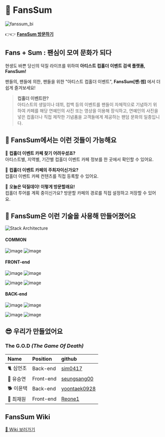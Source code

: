 # 💞 FansSum
![fanssum_bi](https://images.velog.io/images/seungsang00/post/e6668950-f751-46e9-b76f-9893a955f12b/fanssum_bi-02.png)

👉👉 [**FansSum 방문하기**](https://fanssum.com/)


## Fans + Sum : 팬심이 모여 문화가 되다


현생도 바쁜 당신의 덕질 라이프를 위하여 
**아티스트 컵홀더 이벤트 검색 플랫폼, FansSum!**  

팬들의, 팬들에 의한, 팬들을 위한 "아티스트 컵홀더 이벤트", **FansSum[팬:썸]** 에서 더 쉽게 즐겨보세요!

> **컵홀더 이벤트란?**  
아티스트의 생일이나 데뷔, 컴백 등의 이벤트를 팬들이 자체적으로 기념하기 위하여 카페를 해당 연예인의 사진 또는 영상을 이용해 장식하고, 연예인의 사진을 넣은 컵홀더나 직접 제작한 기념품을 고객들에게 제공하는 팬덤 문화의 일종입니다.

## 📍 FansSum에서는 이런 것들이 가능해요  
📍 **컵홀더 이벤트 카페 찾기 어려우셨죠?**  
아티스트별, 지역별, 기간별 컵홀더 이벤트 카페 정보를 한 곳에서 확인할 수 있어요.  

📍 **컵홀더 이벤트 카페의 주최자이신가요?**  
컵홀더 이벤트 카페 컨텐츠를 직접 등록할 수 있어요.  

📍 **오늘은 덕질데이! 이렇게 방문할래요!**  
컵홀더 투어를 계획 중이신가요? 방문할 카페의 경로를 직접 설정하고 저장할 수 있어요.  
  
  
## 🔧 FansSum은 이런 기술을 사용해 만들어졌어요
![Stack Architecture](https://images.velog.io/images/seungsang00/post/1bc74951-fbce-43f7-b6d3-a40ed4bb4dbf/undefined%20(1).png)

#### COMMON
![image](https://img.shields.io/badge/COMMON-TYPESCRIPT-blue?style=for-the-badge&logo=typescript)
![image](https://img.shields.io/badge/COMMON-PRETTIER-F7B93E?style=for-the-badge&logo=prettier)

#### FRONT-end
![image](https://img.shields.io/badge/FRONT-REACT-skyblue?style=for-the-badge&logo=react)
![image](https://img.shields.io/badge/FRONT-REDUX-purple?style=for-the-badge&logo=redux)

![image](https://img.shields.io/badge/FRONT-STYLED%20COMPONENTS-pink?style=for-the-badge&logo=styled-components)
![image](https://img.shields.io/badge/FRONT-NEXTJS-black?style=for-the-badge&logo=next.js)
#### BACK-end
![image](https://img.shields.io/badge/BACK-node-green?style=for-the-badge&logo=node.js)
![image](https://img.shields.io/badge/BACK-EXPRESS-black?style=for-the-badge&logo=express)

![image](https://img.shields.io/badge/BACK-MongoDB-green?style=for-the-badge&logo=mongodb)
![image](https://img.shields.io/badge/BACK-TSNODE-3178C6?style=for-the-badge&logo=ts-node)
  
  
## 😎 우리가 만들었어요
### The G.O.D _(The Game Of Death)_
|Name |	Position |	github |
|:--|:--|:--|
|🐈 심언조|Back-end| [sim0417](https://github.com/sim0417)|
|🦖 유승연|Front-end|  [seungsang00](https://github.com/seungsang00) |
|🐕 이윤택|Back-end| [yoontaek0928](https://github.com/yoontaek0928)|
|🦦 최재원|Front-end| [Reone1](https://github.com/Reone1)|


## FansSum Wiki
[🧭 Wiki 보러가기](https://github.com/codestates/the-GOD-client/wiki)

